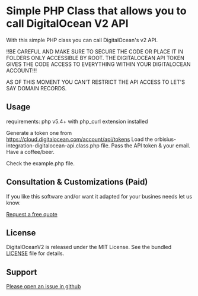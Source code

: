 Simple PHP Class that allows you to call DigitalOcean V2 API
============================================================

With this simple PHP class you can call DigitalOcean's v2 API.

!!BE CAREFUL AND MAKE SURE TO SECURE THE CODE OR PLACE IT IN FOLDERS ONLY ACCESSIBLE BY ROOT. 
THE DIGITALOCEAN API TOKEN GIVES THE CODE ACCESS TO EVERYTHING WITHIN YOUR DIGITALOCEAN ACCOUNT!!!

AS OF THIS MOMENT YOU CAN'T RESTRICT THE API ACCESS TO LET'S SAY DOMAIN RECORDS.


Usage
------------

requirements: php v5.4+ with php_curl extension installed

Generate a token one from https://cloud.digitalocean.com/account/api/tokens
Load the orbisius-integration-digitalocean-api.class.php file.
Pass the API token & your email.
Have a coffee/beer.

Check the example.php file.


Consultation & Customizations (Paid)
------------------------------------

If you like this software and/or want it adapted for your busines needs let us know.

[Request a free quote](https://orbisius.com/free-quote?utm_source=digitalocean-api)


License
-------

DigitalOceanV2 is released under the MIT License. See the bundled
[LICENSE](https://github.com/orbisius/orbisius-integration-digitalocean-api/blob/master/LICENSE) file for details.



Support
-------

[Please open an issue in github](https://github.com/orbisius/orbisius-integration-digitalocean-api/issues)

